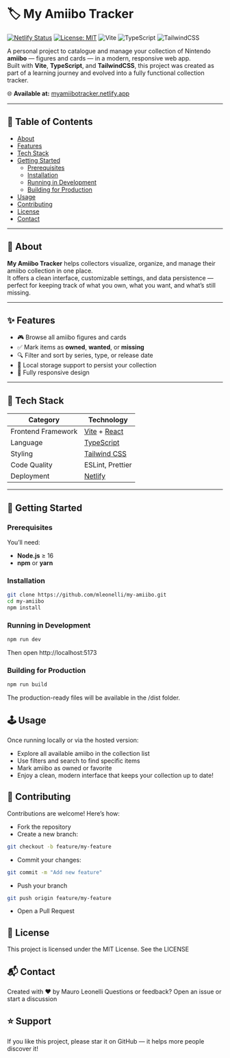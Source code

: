 # 🏷️ My Amiibo Tracker

[![Netlify Status](https://api.netlify.com/api/v1/badges/08285674-d2bb-497f-9858-176ca112059b/deploy-status)](https://app.netlify.com/sites/myamiibotracker/deploys)
[![License: MIT](https://img.shields.io/badge/License-MIT-green.svg)](./LICENSE)
![Vite](https://img.shields.io/badge/Built%20with-Vite-blueviolet?logo=vite)
![TypeScript](https://img.shields.io/badge/TypeScript-3178C6?logo=typescript&logoColor=white)
![TailwindCSS](https://img.shields.io/badge/TailwindCSS-38B2AC?logo=tailwind-css&logoColor=white)


A personal project to catalogue and manage your collection of Nintendo **amiibo** — figures and cards — in a modern, responsive web app.  
Built with **Vite**, **TypeScript**, and **TailwindCSS**, this project was created as part of a learning journey and evolved into a fully functional collection tracker.

🌐 **Available at:** [myamiibotracker.netlify.app](https://myamiibotracker.netlify.app)

---

## 📖 Table of Contents

- [About](#about)
- [Features](#features)
- [Tech Stack](#tech-stack)
- [Getting Started](#getting-started)
  - [Prerequisites](#prerequisites)
  - [Installation](#installation)
  - [Running in Development](#running-in-development)
  - [Building for Production](#building-for-production)
- [Usage](#usage)
- [Contributing](#contributing)
- [License](#license)
- [Contact](#contact)

---

## 🧩 About

**My Amiibo Tracker** helps collectors visualize, organize, and manage their amiibo collection in one place.  
It offers a clean interface, customizable settings, and data persistence — perfect for keeping track of what you own, what you want, and what’s still missing.

---

## ✨ Features

- 🎮 Browse all amiibo figures and cards  
- ✅ Mark items as **owned**, **wanted**, or **missing**  
- 🔍 Filter and sort by series, type, or release date  
- 💾 Local storage support to persist your collection  
- 📱 Fully responsive design

---

## 🧠 Tech Stack

| Category | Technology |
|-----------|-------------|
| Frontend Framework | [Vite](https://vitejs.dev/) + [React](https://react.dev/) |
| Language | [TypeScript](https://www.typescriptlang.org/) |
| Styling | [Tailwind CSS](https://tailwindcss.com/) |
| Code Quality | ESLint, Prettier |
| Deployment | [Netlify](https://www.netlify.com/) |

---

## 🚀 Getting Started

### Prerequisites

You’ll need:

- **Node.js** ≥ 16  
- **npm** or **yarn**

### Installation

```bash
git clone https://github.com/mleonelli/my-amiibo.git
cd my-amiibo
npm install
```

### Running in Development
```bash
npm run dev
```
Then open http://localhost:5173

### Building for Production
```bash
npm run build
```
The production-ready files will be available in the /dist folder.

## 🕹️ Usage

Once running locally or via the hosted version:

- Explore all available amiibo in the collection list
- Use filters and search to find specific items
- Mark amiibo as owned or favorite
- Enjoy a clean, modern interface that keeps your collection up to date!

## 🤝 Contributing

Contributions are welcome! Here’s how:

- Fork the repository
- Create a new branch:
```bash
git checkout -b feature/my-feature
```
- Commit your changes:
```bash
git commit -m "Add new feature"
```

- Push your branch
```bash
git push origin feature/my-feature
```
- Open a Pull Request

## 🪪 License

This project is licensed under the MIT License.
See the LICENSE

## 📬 Contact

Created with ❤️ by Mauro Leonelli
Questions or feedback? Open an issue or start a discussion

## ⭐ Support

If you like this project, please star it on GitHub — it helps more people discover it!
